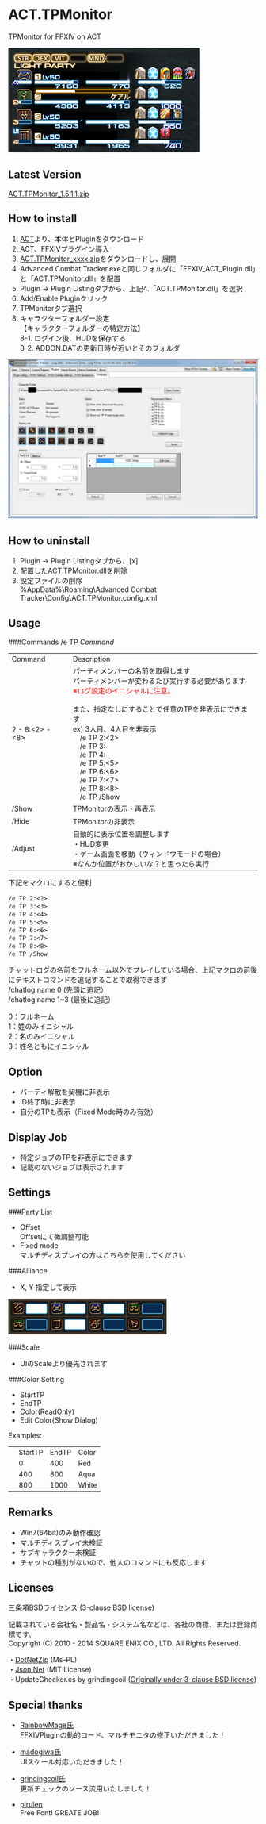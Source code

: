 ACT.TPMonitor
=============

TPMonitor for FFXIV on ACT

<img src="https://raw.githubusercontent.com/GB19xx/ACT.TPMonitor/master/img/Sample.png" alt="Sample">

Latest Version
----------------
[ACT.TPMonitor_1.5.1.1.zip](https://github.com/GB19xx/ACT.TPMonitor/releases/download/1.5.1.1/ACT.TPMonitor_1.5.1.1.zip)

How to install
----------------
1. [ACT](http://advancedcombattracker.com/download.php)より、本体とPluginをダウンロード  
2. ACT、FFXIVプラグイン導入  
3. [ACT.TPMonitor_xxxx.zip](https://github.com/GB19xx/ACT.TPMonitor/releases/download/1.5.0.1/ACT.TPMonitor_1.5.0.1.zip)をダウンロードし、展開  
4. Advanced Combat Tracker.exeと同じフォルダに「FFXIV_ACT_Plugin.dll」と「ACT.TPMonitor.dll」を配置  
5. Plugin -> Plugin Listingタブから、上記4.「ACT.TPMonitor.dll」を選択  
6. Add/Enable Pluginクリック  
7. TPMonitorタブ選択  
8. キャラクターフォルダー設定  
【キャラクターフォルダーの特定方法】  
	8-1. ログイン後、HUDを保存する  
	8-2. ADDON.DATの更新日時が近いとそのフォルダ  
	
<img src="https://raw.githubusercontent.com/GB19xx/ACT.TPMonitor/master/img/Settings.png" alt="Settings">

How to uninstall
----------------
1.	Plugin -> Plugin Listingタブから、[x]  
2.	配置したACT.TPMonitor.dllを削除  
3.	設定ファイルの削除  
%AppData%\Roaming\Advanced Combat Tracker\Config\ACT.TPMonitor.config.xml  

Usage
------
###Commands
/e TP _Command_  

<table>
<tr>
<td>Command</td><td>Description</td>
</tr>
<tr>
<td>2 - 8:&lt;2&gt; - &lt;8&gt;</td><td>
パーティメンバーの名前を取得します<br>
パーティメンバーが変わるたび実行する必要があります<br>
<font color="red">※ログ設定のイニシャルに注意。</font><br>
<br>
また、指定なしにすることで任意のTPを非表示にできます<br>
ex) 3人目、4人目を非表示 <br>
　/e TP 2:&lt;2&gt;  <br>
　/e TP 3:<br>
　/e TP 4:<br>
　/e TP 5:&lt;5&gt;  <br>
　/e TP 6:&lt;6&gt;  <br>
　/e TP 7:&lt;7&gt;  <br>
　/e TP 8:&lt;8&gt;  <br>
　/e TP /Show  
</td>
</tr>
<tr>
<td>/Show</td><td>TPMonitorの表示・再表示</td>
</tr>
<tr>
<td>/Hide</td><td>TPMonitorの非表示</td>
</tr>
<tr>
<td>/Adjust</td><td>自動的に表示位置を調整します<br>
・HUD変更<br>
・ゲーム画面を移動（ウィンドウモードの場合）<br>
※なんか位置がおかしいな？と思ったら実行<br>
</td>
</tr>
</table>

下記をマクロにすると便利
  
	/e TP 2:<2>  
	/e TP 3:<3>  
	/e TP 4:<4>  
	/e TP 5:<5>  
	/e TP 6:<6>  
	/e TP 7:<7>  
	/e TP 8:<8>  
	/e TP /Show  

チャットログの名前をフルネーム以外でプレイしている場合、上記マクロの前後にテキストコマンドを追記することで取得できます  
/chatlog name 0 (先頭に追記）  
/chatlog name 1~3 (最後に追記）
  
0：フルネーム  
1：姓のみイニシャル  
2：名のみイニシャル  
3：姓名ともにイニシャル  

Option
------
+ パーティ解散を契機に非表示  
+ ID終了時に非表示  
+ 自分のTPも表示（Fixed Mode時のみ有効）  

Display Job
------
+ 特定ジョブのTPを非表示にできます  
+ 記載のないジョブは表示されます  

Settings  
------
###Party List
+ Offset  
Offsetにて微調整可能
+ Fixed mode  
マルチディスプレイの方はこちらを使用してください  

###Alliance
+ X, Y 指定して表示  
<img src="https://raw.githubusercontent.com/GB19xx/ACT.TPMonitor/master/img/AllianceSample.png" alt="AllianceSample">

###Scale
+ UIのScaleより優先されます  

###Color Setting
+ StartTP  
+ EndTP  
+ Color(ReadOnly)  
+ Edit Color(Show Dialog)  

Examples:
<table>
<tr>
<td> </td><td>StartTP</td><td>EndTP</td><td>Color</td>
</tr>
<tr>
<td> </td><td>0</td><td>400</td><td>Red</td>
</tr>
<tr>
<td> </td><td>400</td><td>800</td><td>Aqua</td>
</tr>
<tr>
<td> </td><td>800</td><td>1000</td><td>White</td>
</tr>
</table>

Remarks
-----------
+ Win7(64bit)のみ動作確認  
+ マルチディスプレイ未検証  
+ サブキャラクター未検証  
+ チャットの種別がないので、他人のコマンドにも反応します

Licenses
-------
三条項BSDライセンス (3-clause BSD license)  

記載されている会社名・製品名・システム名などは、各社の商標、または登録商標です。  
Copyright (C) 2010 - 2014 SQUARE ENIX CO., LTD. All Rights Reserved.  

・[DotNetZip](https://github.com/haf/DotNetZip.Semverd/blob/master/LICENSE) (Ms-PL)  
・[Json.Net](https://json.codeplex.com/license) (MIT License)  
・UpdateChecker.cs by grindingcoil ([Originally under 3-clause BSD license](https://github.com/grindingcoil/act_timeline/blob/master/LICENSE.txt))

Special thanks
----------------
+ [RainbowMage氏](https://github.com/RainbowMage)  
  FFXIVPluginの動的ロード、マルチモニタの修正いただきました！  

+ [madogiwa氏](https://github.com/madogiwa)  
  UIスケール対応いただきました！  

+ [grindingcoil氏](https://github.com/grindingcoil)  
  更新チェックのソース流用いたしました！  

+ [pirulen](http://typodermicfonts.com/pirulen/)  
  Free Font! GREATE JOB!

